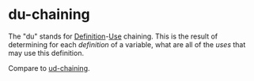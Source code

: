 # du-chaining #

The "du" stands for [Definition](Definition.md)-[Use](Use.md) chaining.  This is the result of determining for each _definition_ of a variable, what are all of the _uses_ that may use this definition.

Compare to [ud-chaining](UDChaining.md).